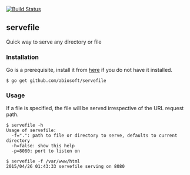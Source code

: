 [![Build Status](https://drone.io/github.com/abiosoft/servefile/status.png)](https://drone.io/github.com/abiosoft/servefile/latest)

## servefile
Quick way to serve any directory or file

### Installation
Go is a prerequisite, install it from [here](http://golang.org/doc/install.html) if you do not have it installed.

```shell
$ go get github.com/abiosoft/servefile
```

### Usage
If a file is specified, the file will be served irrespective of the URL request path.

```shell
$ servefile -h
Usage of servefile:
  -f=".": path to file or directory to serve, defaults to current directory
  -h=false: show this help
  -p=8080: port to listen on

$ servefile -f /var/www/html
2015/04/26 01:43:33 servefile serving on 8080
```
